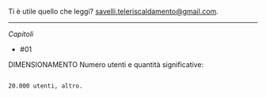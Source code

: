 Ti è utile quello che leggi? 
<a href="mailto:savelli.teleriscaldamento@gmail.com"> savelli.teleriscaldamento@gmail.com</a>.

------
*Capitoli*

 - #01

DIMENSIONAMENTO
Numero utenti e quantità significative:

<pre>
<code>
20.000 utenti, altro.
</code>
</pre>
